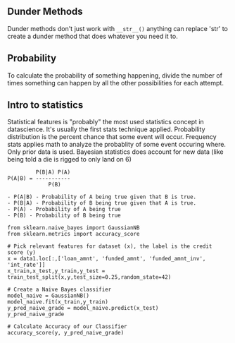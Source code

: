 ## Dunder Methods

Dunder methods don't just work with `__str__()` anything can replace 'str' to create a dunder method that does whatever you need it to.

## Probability

To calculate the probability of something happening, divide the number of times something can happen by all the other possibilities for each attempt.

## Intro to statistics

Statistical features is "probably" the most used statistics concept in datascience. It's usually the first stats technique applied.
Probability distribution is the percent chance that some event will occur.
Frequency stats applies math to analyze the probablity of some event occuring where. Only prior data is used.
Bayesian statistics does account for new data (like being told a die is rigged to only land on 6)

```
         P(B|A) P(A)
P(A|B) = -----------
             P(B)

- P(A|B) - Probability of A being true given that B is true.
- P(B|A) - Probability of B being true given that A is true.
- P(A) - Probability of A being true
- P(B) - Probability of B being true

from sklearn.naive_bayes import GaussianNB
from sklearn.metrics import accuracy_score

# Pick relevant features for dataset (x), the label is the credit score (y)
x = data1.loc[:,['loan_amnt', 'funded_amnt', 'funded_amnt_inv', 'int_rate']]
x_train,x_test,y_train,y_test = train_test_split(x,y,test_size=0.25,random_state=42)

# Create a Naive Bayes classifier
model_naive = GaussianNB()
model_naive.fit(x_train,y_train)
y_pred_naive_grade = model_naive.predict(x_test)
y_pred_naive_grade

# Calculate Accuracy of our Classifier
accuracy_score(y, y_pred_naive_grade)
```
